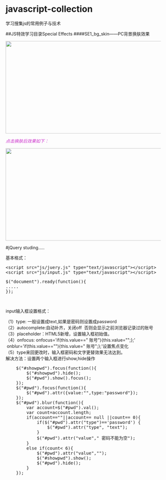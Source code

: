# javascript-collection
学习搜集js的常用例子与技术

##JS特效学习目录Special Effects
####SE1_bg_skin——PC背景换肤效果<br />
<p>
	<img src="http://img.blog.csdn.net/20160722120514093?watermark/2/text/aHR0cDovL2Jsb2cuY3Nkbi5uZXQv/font/5a6L5L2T/fontsize/400/fill/I0JBQkFCMA==/dissolve/70/gravity/Center" alt="" width="600px" height="300px" />
</p>
<p>
	<span style="font-family:Microsoft YaHei;font-size:14px;color:#cc33cc;"><em>点击换肤后效果如下：</em></span>
</p>
<p>
	<img src="http://img.blog.csdn.net/20160722121126186?watermark/2/text/aHR0cDovL2Jsb2cuY3Nkbi5uZXQv/font/5a6L5L2T/fontsize/400/fill/I0JBQkFCMA==/dissolve/70/gravity/Center" alt="" width="600px" height="300px" />
</p>
#jQuery studing.....<br />

<p>
	基本格式：
</p>
<p>
</p>
<pre name="code" class="javascript">&lt;script src=&quot;js/juery.js&quot; type=&quot;text/javascript&quot;&gt;&lt;/script&gt;
&lt;script src=&quot;js/input.js&quot; type=&quot;text/javascript&quot;&gt;&lt;/script&gt;</pre>
<pre name="code" class="javascript">$(&quot;document&quot;).ready(function(){
.....
});</pre>
<p>
</p>
<p>
	<br />
	
</p>
<p>
	input输入框设置格式：
</p>
（1）type: 一般设置成text,如果是密码则设置成password<br />
（2）autocomplete:自动补齐，关闭off &nbsp;否则会显示之前浏览器记录过的账号<br />
（3）placeholder：HTML5新增，设置输入框初始值。<br />
（4）onfocus: onfocus='if(this.value==&quot; 账号&quot;){this.value=&quot;&quot;;};' &nbsp;onblur='if(this.value==&quot;&quot;){this.value=&quot; 账号&quot;;};'设置焦点变化<br />
（5）type来回更改时，输入框密码和文字更替效果无法达到。<br />
解决方法：设置两个输入框进行show,hide操作<br />

<pre name="code" class="javascript">    $(&quot;#showpwd&quot;).focus(function(){
        $(&quot;#showpwd&quot;).hide();
        $(&quot;#pwd&quot;).show().focus();
    });
    $(&quot;#pwd&quot;).focus(function(){
        $(&quot;#pwd&quot;).attr({value:&quot;&quot;,type:&quot;password&quot;});
    });
    $(&quot;#pwd&quot;).blur(function(){
        var account=$(&quot;#pwd&quot;).val();
        var count=account.length;
        if(account==&quot;&quot;||account== null ||count== 0){
            if($(&quot;#pwd&quot;).attr(&quot;type&quot;)=='password') {
                $(&quot;#pwd&quot;).attr(&quot;type&quot;, &quot;text&quot;);
            }
            $(&quot;#pwd&quot;).attr(&quot;value&quot;,&quot; 密码不能为空&quot;);
        }
        else if(count&lt; 6){
            $(&quot;#pwd&quot;).attr(&quot;value&quot;,&quot;&quot;);
            $(&quot;#showpwd&quot;).show();
            $(&quot;#pwd&quot;).hide();
        }
    });</pre>
<br />
<br />
